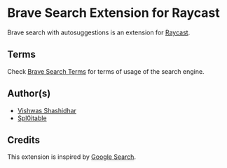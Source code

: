 # Brave Search Extension for Raycast

Brave search with autosuggestions is an extension for [Raycast](https://www.raycast.com/).

## Terms

Check [Brave Search Terms](https://brave.com/terms-of-use/) for terms of usage of the search engine.

## Author(s)

- [Vishwas Shashidhar](https://www.github.com/VishwasShashidhar)
- [Spl0itable](https://github.com/Spl0itable)

## Credits

This extension is inspired by [Google Search](https://raw.githubusercontent.com/raycast/extensions/main/extensions/google-search/).
